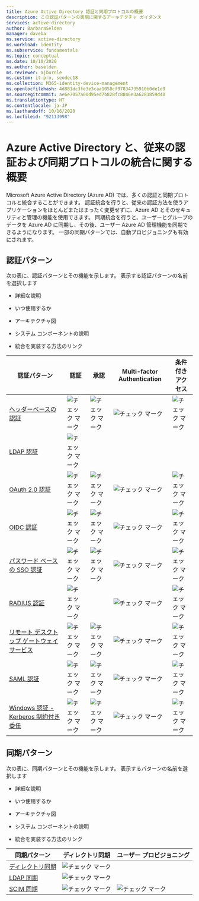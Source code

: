 ```yaml
---
title: Azure Active Directory 認証と同期プロトコルの概要
description: この認証パターンの実現に関するアーキテクチャ ガイダンス
services: active-directory
author: BarbaraSelden
manager: daveba
ms.service: active-directory
ms.workload: identity
ms.subservice: fundamentals
ms.topic: conceptual
ms.date: 10/10/2020
ms.author: baselden
ms.reviewer: ajburnle
ms.custom: it-pro, seodec18
ms.collection: M365-identity-device-management
ms.openlocfilehash: 4d881dc3fe3e3caa1058cf97834735910b0de1d9
ms.sourcegitcommit: ae6e7057a00d95ed7b828fc8846e3a6281859d40
ms.translationtype: HT
ms.contentlocale: ja-JP
ms.lasthandoff: 10/16/2020
ms.locfileid: "92113998"
---
```

# <a name="azure-active-directory-integrations-with-legacy-authentication-and-synchronization-protocols"></a>Azure Active Directory と、従来の認証および同期プロトコルの統合に関する概要

Microsoft Azure Active Directory (Azure AD) では、多くの認証と同期プロトコルと統合することができます。 認証統合を行うと、従来の認証方法を使うアプリケーションをほとんどまたはまったく変更せずに、Azure AD とそのセキュリティと管理の機能を使用できます。 同期統合を行うと、ユーザーとグループのデータを Azure AD に同期し、その後、ユーザー Azure AD 管理機能を同期できるようになります。 一部の同期パターンでは、自動プロビジョニングも有効にされます。

## <a name="authentication-patterns"></a>認証パターン

次の表に、認証パターンとその機能を示します。 表示する認証パターンの名前を選択します

* 詳細な説明

* いつ使用するか

* アーキテクチャ図

* システム コンポーネントの説明

* 統合を実装する方法のリンク

 

| 認証パターン| 認証| 承認| Multi-factor Authentication| 条件付きアクセス |
| - |- | - | - | - |
| [ヘッダーベースの認証](auth-header-based.md)|![チェック マーク](./media/authentication-patterns/check.png)| ![チェック マーク](./media/authentication-patterns/check.png)| ![チェック マーク](./media/authentication-patterns/check.png)| ![チェック マーク](./media/authentication-patterns/check.png) |
| [LDAP 認証](auth-ldap.md)| ![チェック マーク](./media/authentication-patterns/check.png)| | |  |
| [OAuth 2.0 認証](auth-oauth2.md)| ![チェック マーク](./media/authentication-patterns/check.png)| ![チェック マーク](./media/authentication-patterns/check.png)| ![チェック マーク](./media/authentication-patterns/check.png)| ![チェック マーク](./media/authentication-patterns/check.png) |
| [OIDC 認証](auth-oidc.md)| ![チェック マーク](./media/authentication-patterns/check.png)| ![チェック マーク](./media/authentication-patterns/check.png)| ![チェック マーク](./media/authentication-patterns/check.png)| ![チェック マーク](./media/authentication-patterns/check.png) |
| [パスワード ベースの SSO 認証](auth-password-based-sso.md )| ![チェック マーク](./media/authentication-patterns/check.png)| ![チェック マーク](./media/authentication-patterns/check.png)| ![チェック マーク](./media/authentication-patterns/check.png)| ![チェック マーク](./media/authentication-patterns/check.png) |
| [RADIUS 認証]( auth-radius.md)| ![チェック マーク](./media/authentication-patterns/check.png)| | ![チェック マーク](./media/authentication-patterns/check.png)| ![チェック マーク](./media/authentication-patterns/check.png) |
| [リモート デスクトップ ゲートウェイ サービス](auth-remote-desktop-gateway.md)| ![チェック マーク](./media/authentication-patterns/check.png)| ![チェック マーク](./media/authentication-patterns/check.png)| ![チェック マーク](./media/authentication-patterns/check.png)| ![チェック マーク](./media/authentication-patterns/check.png) |
| [SAML 認証](auth-saml.md)| ![チェック マーク](./media/authentication-patterns/check.png)| ![チェック マーク](./media/authentication-patterns/check.png)| ![チェック マーク](./media/authentication-patterns/check.png)| ![チェック マーク](./media/authentication-patterns/check.png) |
| [Windows 認証 - Kerberos 制約付き委任](auth-kcd.md)| ![チェック マーク](./media/authentication-patterns/check.png)| ![チェック マーク](./media/authentication-patterns/check.png)| ![チェック マーク](./media/authentication-patterns/check.png)| ![チェック マーク](./media/authentication-patterns/check.png) |


 
## <a name="synchronization-patterns"></a>同期パターン

次の表に、同期パターンとその機能を示します。 表示するパターンの名前を選択します

* 詳細な説明

* いつ使用するか

* アーキテクチャ図

* システム コンポーネントの説明

* 統合を実装する方法のリンク



| 同期パターン| ディレクトリ同期| ユーザー プロビジョニング |
| - | - | - |
| [ディレクトリ同期](sync-directory.md)| ![チェック マーク](./media/authentication-patterns/check.png)|  |
| [LDAP 同期](sync-ldap.md)| ![チェック マーク](./media/authentication-patterns/check.png)|  |
| [SCIM 同期](sync-scim.md)| ![チェック マーク](./media/authentication-patterns/check.png)| ![チェック マーク](./media/authentication-patterns/check.png) |

